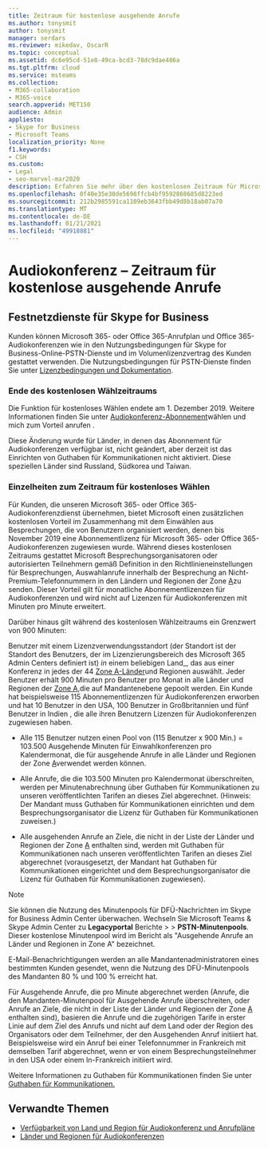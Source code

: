 ```yaml
---
title: Zeitraum für kostenlose ausgehende Anrufe
ms.author: tonysmit
author: tonysmit
manager: serdars
ms.reviewer: mikedav, OscarR
ms.topic: conceptual
ms.assetid: dc6e95cd-51e8-49ca-bcd3-78dc9dae486a
ms.tgt.pltfrm: cloud
ms.service: msteams
ms.collection:
- M365-collaboration
- M365-voice
search.appverid: MET150
audience: Admin
appliesto:
- Skype for Business
- Microsoft Teams
localization_priority: None
f1.keywords:
- CSH
ms.custom:
- Legal
- seo-marvel-mar2020
description: Erfahren Sie mehr über den kostenlosen Zeitraum für Microsoft 365 oder Office 365 Anrufplan und Office 365 Audiokonferenzen in Microsoft Teams.
ms.openlocfilehash: 0f40e35e30de5698ffcb4bf9592868685d8223ed
ms.sourcegitcommit: 212b2985591ca1109eb3643fbb49d8b18ab07a70
ms.translationtype: MT
ms.contentlocale: de-DE
ms.lasthandoff: 01/21/2021
ms.locfileid: "49918881"
---
```

# <a name="audio-conferencing-complimentary-dial-out-period"></a>Audiokonferenz – Zeitraum für kostenlose ausgehende Anrufe

## <a name="skype-for-business-pstn-services"></a>Festnetzdienste für Skype for Business

Kunden können Microsoft 365- oder Office 365-Anrufplan und Office 365-Audiokonferenzen wie in den Nutzungsbedingungen für Skype for Business-Online-PSTN-Dienste und im Volumenlizenzvertrag des Kunden gestattet verwenden. Die Nutzungsbedingungen für PSTN-Dienste finden Sie unter [Lizenzbedingungen und Dokumentation](http://www.microsoftvolumelicensing.com/DocumentSearch.aspx?Mode=2&amp;Keyword=PSTN).
  
### <a name="end-of-complimentary-dial-out-period"></a>Ende des kostenlosen Wählzeitraums

Die Funktion für kostenloses Wählen endete am 1. Dezember 2019. Weitere Informationen finden Sie unter [Audiokonferenz-Abonnement](audio-conferencing-subscription-dial-out.md)wählen und mich zum Vorteil anrufen . 

Diese Änderung wurde für Länder, in denen das Abonnement für Audiokonferenzen verfügbar ist, nicht geändert, aber derzeit ist das Einrichten von Guthaben für Kommunikationen nicht aktiviert. Diese speziellen Länder sind Russland, Südkorea und Taiwan.

### <a name="complimentary-dial-out-period-details"></a>Einzelheiten zum Zeitraum für kostenloses Wählen

Für Kunden, die unseren Microsoft 365- oder Office 365-Audiokonferenzdienst übernehmen, bietet Microsoft einen zusätzlichen kostenlosen Vorteil im Zusammenhang mit dem Einwählen aus Besprechungen, die von Benutzern organisiert werden, denen bis November 2019 eine Abonnementlizenz für Microsoft 365- oder Office 365-Audiokonferenzen zugewiesen wurde. Während dieses kostenlosen Zeitraums gestattet Microsoft Besprechungsorganisatoren oder autorisierten Teilnehmern gemäß Definition in den Richtlinieneinstellungen für Besprechungen, Auswahlanrufe innerhalb der Besprechung an Nicht-Premium-Telefonnummern in den Ländern und Regionen der Zone [A](audio-conferencing-zones.md)zu senden. Dieser Vorteil gilt für monatliche Abonnementlizenzen für Audiokonferenzen und wird nicht auf Lizenzen für Audiokonferenzen mit Minuten pro Minute erweitert.

Darüber hinaus gilt während des kostenlosen Wählzeitraums ein Grenzwert von 900 Minuten:

Benutzer mit einem Lizenzverwendungsstandort (der Standort ist der Standort des Benutzers, der im Lizenzierungsbereich des Microsoft 365 Admin Centers definiert ist) _in_ einem beliebigen Land_, das aus einer Konferenz in jedes der 44 [Zone A-Länder](audio-conferencing-zones.md)und Regionen auswählt. Jeder Benutzer erhält 900 Minuten  pro Benutzer pro Monat in alle Länder und Regionen der [Zone A,](audio-conferencing-zones.md)die auf Mandantenebene gepoolt werden. Ein Kunde hat beispielsweise 115 Abonnementlizenzen für Audiokonferenzen erworben und hat 10 Benutzer in den USA, 100 Benutzer in Großbritannien und fünf Benutzer in Indien , die alle ihren Benutzern Lizenzen für Audiokonferenzen zugewiesen haben.

- Alle 115 Benutzer nutzen einen Pool von (115 Benutzer x 900 Min.) = 103.500 Ausgehende Minuten für Einwahlkonferenzen pro Kalendermonat, die für ausgehende Anrufe in alle Länder und Regionen der Zone [A](audio-conferencing-zones.md)verwendet werden können.

- Alle Anrufe, die die 103.500 Minuten pro Kalendermonat überschreiten, werden per Minutenabrechnung über Guthaben für Kommunikationen zu unseren veröffentlichten Tarifen an dieses Ziel abgerechnet. (Hinweis: Der Mandant muss Guthaben für Kommunikationen einrichten und dem Besprechungsorganisator die Lizenz für Guthaben für Kommunikationen zuweisen.)

- Alle ausgehenden Anrufe an Ziele, die nicht in der Liste der Länder und Regionen der Zone [A](audio-conferencing-zones.md) enthalten sind, werden mit Guthaben für Kommunikationen nach unseren veröffentlichten Tarifen an dieses Ziel abgerechnet (vorausgesetzt, der Mandant hat Guthaben für Kommunikationen eingerichtet und dem Besprechungsorganisator die Lizenz für Guthaben für Kommunikationen zugewiesen).

> [!NOTE]
> Sie können die Nutzung des Minutenpools für DFÜ-Nachrichten im Skype for Business Admin Center überwachen. Wechseln Sie Microsoft Teams & Skype Admin Center zu **Legacyportal** Berichte  >    >  **PSTN-Minutenpools**. Dieser kostenlose Minutenpool wird im Bericht als "Ausgehende Anrufe an Länder und Regionen in Zone A" bezeichnet.

E-Mail-Benachrichtigungen werden an alle Mandantenadministratoren eines bestimmten Kunden gesendet, wenn die Nutzung des DFÜ-Minutenpools des Mandanten 80 % und 100 % erreicht hat.

Für Ausgehende Anrufe, die pro Minute abgerechnet werden (Anrufe, die den Mandanten-Minutenpool für Ausgehende Anrufe überschreiten, oder Anrufe an Ziele, die nicht in der Liste der Länder und Regionen der Zone [A](audio-conferencing-zones.md) enthalten sind), basieren die Anrufe und die zugehörigen Tarife in erster Linie auf dem Ziel des Anrufs und nicht auf dem Land oder der Region des Organisators oder dem Teilnehmer, der den Ausgehenden Anruf initiiert hat. Beispielsweise wird ein Anruf bei einer Telefonnummer in Frankreich mit demselben Tarif abgerechnet, wenn er von einem Besprechungsteilnehmer in den USA oder einem In-Frankreich initiiert wird.

Weitere Informationen zu Guthaben für Kommunikationen finden Sie unter [Guthaben für Kommunikationen.](what-are-communications-credits.md)
     
## <a name="related-topics"></a>Verwandte Themen

- [Verfügbarkeit von Land und Region für Audiokonferenz und Anrufpläne](country-and-region-availability-for-audio-conferencing-and-calling-plans/country-and-region-availability-for-audio-conferencing-and-calling-plans.md)
- [Länder und Regionen für Audiokonferenzen](audio-conferencing-zones.md)
